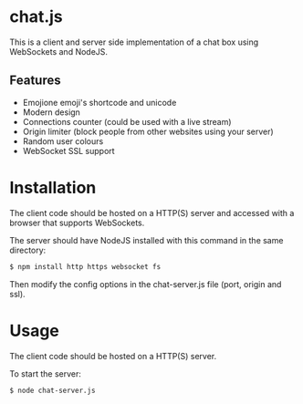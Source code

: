 # chat.js

This is a client and server side implementation of a chat box using WebSockets and NodeJS.

## Features

* Emojione emoji's shortcode and unicode
* Modern design
* Connections counter (could be used with a live stream)
* Origin limiter (block people from other websites using your server)
* Random user colours
* WebSocket SSL support

# Installation

The client code should be hosted on a HTTP(S) server and accessed with a browser that supports WebSockets.

The server should have NodeJS installed with this command in the same directory:

```bash
$ npm install http https websocket fs
```
Then modify the config options in the chat-server.js file (port, origin and ssl).

# Usage

The client code should be hosted on a HTTP(S) server.

To start the server:

```bash
$ node chat-server.js
```
